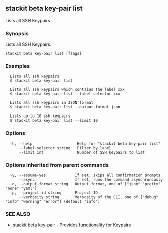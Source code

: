 ## stackit beta key-pair list

Lists all SSH Keypairs

### Synopsis

Lists all SSH Keypairs.

```
stackit beta key-pair list [flags]
```

### Examples

```
  Lists all ssh keypairs
  $ stackit beta key-pair list

  Lists all ssh keypairs which contains the label xxx
  $ stackit beta key-pair list --label-selector xxx

  Lists all ssh keypairs in JSON format
  $ stackit beta key-pair list --output-format json

  Lists up to 10 ssh keypairs
  $ stackit beta key-pair list --limit 10
```

### Options

```
  -h, --help                    Help for "stackit beta key-pair list"
      --label-selector string   Filter by label
      --limit int               Number of SSH keypairs to list
```

### Options inherited from parent commands

```
  -y, --assume-yes             If set, skips all confirmation prompts
      --async                  If set, runs the command asynchronously
  -o, --output-format string   Output format, one of ["json" "pretty" "none" "yaml"]
  -p, --project-id string      Project ID
      --verbosity string       Verbosity of the CLI, one of ["debug" "info" "warning" "error"] (default "info")
```

### SEE ALSO

* [stackit beta key-pair](./stackit_beta_key-pair.md)	 - Provides functionality for Keypairs

